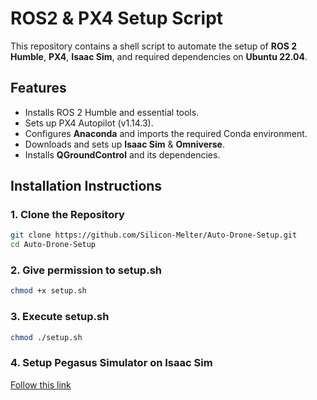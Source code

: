 # ROS2 & PX4 Setup Script

This repository contains a shell script to automate the setup of **ROS 2 Humble**, **PX4**, **Isaac Sim**, and required dependencies on **Ubuntu 22.04**.

## Features
- Installs ROS 2 Humble and essential tools.
- Sets up PX4 Autopilot (v1.14.3).
- Configures **Anaconda** and imports the required Conda environment.
- Downloads and sets up **Isaac Sim** & **Omniverse**.
- Installs **QGroundControl** and its dependencies.

## Installation Instructions
### **1. Clone the Repository**
```bash
git clone https://github.com/Silicon-Melter/Auto-Drone-Setup.git
cd Auto-Drone-Setup
```

### **2. Give permission to setup.sh**
```bash
chmod +x setup.sh
```

### **3. Execute setup.sh**
```bash
chmod ./setup.sh
```

### **4. Setup Pegasus Simulator on Isaac Sim**
[Follow this link](https://pegasussimulator.github.io/PegasusSimulator/source/setup/installation.html)